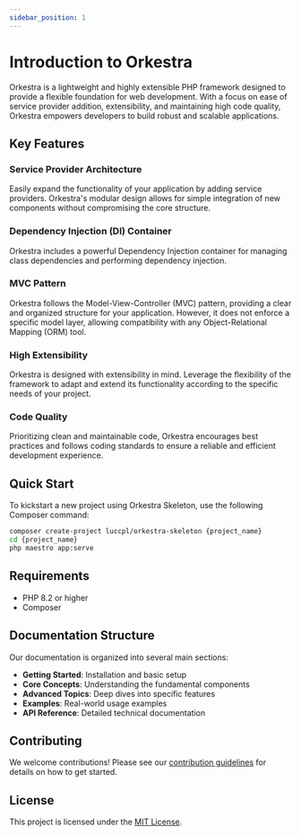 ```yaml
---
sidebar_position: 1
---
```


# Introduction to Orkestra

Orkestra is a lightweight and highly extensible PHP framework designed to provide a flexible foundation for web development. With a focus on ease of service provider addition, extensibility, and maintaining high code quality, Orkestra empowers developers to build robust and scalable applications.

## Key Features

### Service Provider Architecture
Easily expand the functionality of your application by adding service providers. Orkestra's modular design allows for simple integration of new components without compromising the core structure.

### Dependency Injection (DI) Container
Orkestra includes a powerful Dependency Injection container for managing class dependencies and performing dependency injection.

### MVC Pattern
Orkestra follows the Model-View-Controller (MVC) pattern, providing a clear and organized structure for your application. However, it does not enforce a specific model layer, allowing compatibility with any Object-Relational Mapping (ORM) tool.

### High Extensibility
Orkestra is designed with extensibility in mind. Leverage the flexibility of the framework to adapt and extend its functionality according to the specific needs of your project.

### Code Quality
Prioritizing clean and maintainable code, Orkestra encourages best practices and follows coding standards to ensure a reliable and efficient development experience.

## Quick Start

To kickstart a new project using Orkestra Skeleton, use the following Composer command:

```bash
composer create-project luccpl/orkestra-skeleton {project_name}
cd {project_name}
php maestro app:serve
```

## Requirements

- PHP 8.2 or higher
- Composer

## Documentation Structure

Our documentation is organized into several main sections:

- **Getting Started**: Installation and basic setup
- **Core Concepts**: Understanding the fundamental components
- **Advanced Topics**: Deep dives into specific features
- **Examples**: Real-world usage examples
- **API Reference**: Detailed technical documentation

## Contributing

We welcome contributions! Please see our [contribution guidelines](/docs/contributing/guidelines) for details on how to get started.

## License

This project is licensed under the [MIT License](/docs/license). 